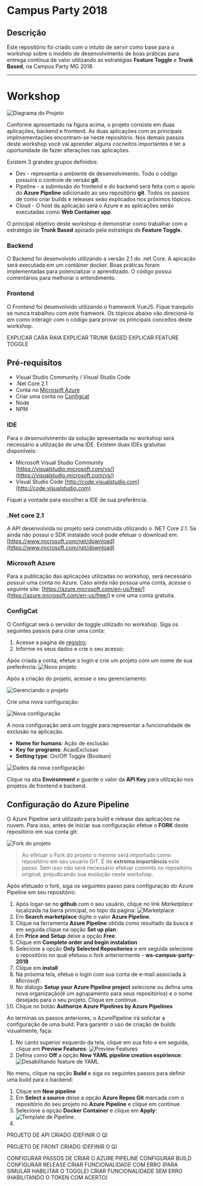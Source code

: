 # Campus Party 2018

## Descrição
Este repositório foi criado com o intuito de servir como base para o workshop sobre o modelo de desenvolvimento de boas práticas para entrega contínua de valor utilizando as estratégias **Feature Toggle** e **Trunk Based**, na Campus Party MG 2018.

---

# Workshop

![Diagrama do Projeto](/img/ProjetoCampusParty2018.png)

Conforme apresentado na figura acima, o projeto consiste em duas aplicações, backend e frontend. As duas aplicações com as principais implmementações encontram-se neste repositório. Nos demais passos deste workshop você vai aprender alguns cocneitos importantes e ter a oportunidade de fazer alterações nas aplicações.

Existem 3 grandes grupos definidos:
- Dev - representa o ambiente de desenvolvimento. Todo o código possuirá o controle de versão **git**.
- Pipeline - a submissão do frontend e do backend será feita com o apoio do **Azure Pipeline** adicionado ao seu repositório **git**. Todos os passos de como criar builds e releases seão explicados nos próximos tópicos.
- Cloud - O host da aplicação será o Azure e as aplicações serão executadas como **Web Container app**.

O principal objetivo deste workshop é demonstrar como trabalhar com a estratégia de **Trunk Based** apoiado pela estratégia de **Feature Toggle**.

### Backend

O Backend foi desenvolvido utilizando a versão 2.1 do .net Core. A apicação será executada em um contâiner docker. Boas práticas foram implementadas para potencializar o aprendizado. O código possui comentários para melhorar o entendimento.

### Frontend

O Frontend foi desenvolvido utilizando o framework VueJS. Fique tranquilo se nunca trabalhou com este framwork. Os tópicos abaixo vão direcioná-lo em como interagir com o código para provar os principais conceitos deste workshop.

EXPLICAR CARA RAIA
EXPLICAR TRUNK BASED
EXPLICAR FEATURE TOGGLE

## Pré-requisitos

- Visual Studio Community / Visual Studio Code
- .Net Core 2.1
- Conta no [Microsoft Azure](http://portal.azure.com) 
- Criar uma conta no [Configcat](https://configcat.com)
- Node
- NPM

### IDE

Para o desenvolvimento da solução apresentada no workshop será necessário a utilização de uma IDE. Existem duas IDEs gratuitas disponíveis:

- Microsoft Visual Studio Community [https://visualstudio.microsoft.com/vs/](https://visualstudio.microsoft.com/vs/)
- Visual Studio Code [http://code.visualstudio.com](http://code.visualstudio.com)

Fiquei a vontade para escolher a IDE de sua preferência.

### .Net core 2.1

A API desenvolvida no projeto será construída utilizando o .NET Core 2.1. Se ainda não possui o SDK instalado você pode efetuar o download em: [https://www.microsoft.com/net/download](https://www.microsoft.com/net/download)

### Microsoft Azure

Para a publicação das aplicações utilizadas no workshop, será necessário possuir uma conta no Azure. Caso ainda não possua uma conta, acesse o seguinte site: [https://azure.microsoft.com/en-us/free/](https://azure.microsoft.com/en-us/free/) e crie uma conta gratuita.

### ConfigCat

O Configcat será o servidor de toggle utilizado no workshop. Siga os seguintes passos para criar uma conta:

1. Acesse a página de [registro](https://configcat.com/Account/Register);
2. Informe os seus dados e crie o seu acesso;

Após criada a conta, efetue o login e crie um projeto com um nome de sua preferência:
![Novo projeto](/img/newProjectCC.png)

Após a criação do projeto, acesse o seu gerenciamento:

![Gerenciando o projeto](/img/ManageProject.png)

Crie uma nova configuração:

![Nova configuração](/img/newConfigCC.png)

A nova configuração será um toggle para representar a funcionalidade de exclusão na aplicação.

- **Name for humans**: Ação de exclusão
- **Key for programs**: AcaoExclusao
- **Setting type**: On/Off Toggle (Boolean)

![Dados da nova configuração](/img/newAction.png)

Clique na aba **Environment** e guarde o valor da **API Key** para utilzação nos projetos de frontend e backend.

## Configuração do Azure Pipeline

O Azure Pipeline será utilizado para build e release das aplicações na nuvem. Para isso, antes de iniciar sua configuração efetue o **FORK** deste repositório em sua conta git:

![Fork do projeto](/img/fork.png)

> Ao efetuar o Fork do projeto o mesmo será importado como repositório em seu usuário GIT. É de **extrema importância** este passo. Sem isso não será necessário efetuar commits no repositório original, prejudicando sua evolução neste workshop.

Após efetuado o fork, siga os seguintes passo para configuração do Azure Pipeline em seu repositório:

1. Após logar-se no **github** com o seu usuário, clique no link *Marketplace* localizada na barra principal, no topo da página:
![Marketplace](/img/marketplace.png)
2. Em **Search marketplace** digite o valor **Azure Pipeline**.
3. Clique na ferramenta **Azure Pipeline** obtida como resultado da busca e em seguida clique na opção **Set up plan**.
4. Em **Price and Setup** deixe a opção **Free**.
5. Clique em **Complete order and begin instalation**
6. Selecione a opção **Only Selected Repositories** e em seguida selecione o repositório no qual efetuou o fork anteriormente - **ws-campus-party-2018**
7. Clique em **install**
8. Na próxima tela, efetue o login com sua conta de e-mail associada à *Microsoft*.
9. No diálogo **Setup your Azure Pipeline project** selecione ou defina uma nova organização(é um agrupamento para seus repositórios) e o nome desejado para o seu projeto. Clique em continue.
10. Clique no botão **Authorize Azure Pipelines by Azure Pipelines**

Ao terminas os passos anteriores, o AzurePipeline irá solicitar a configuração de uma build. Para garantir o uso de criação de builds visualmente, faça:

1. No canto superior esquerdo da tela, clique em sua foto e em seguida, clique em **Preview Features**:
![Preview Features](/img/previewFeatures.png) 
2. Defina como **Off** a opção **New YAML pipeline creation expirience**:
![Desabilitando feature de YAML](/img/offNewFeature.png)

No menu, clique na opção **Build** e siga os seguintes passos para definir uma build para o backend:

1. Clique em **New pipeline**
2. Em **Select a source** deixe a opção **Azure Repos Git** marcada com o repositório do seu projeto no **Azure Pipeline** e clique em continue.
3. Selecione a opção **Docker Container** e clique em **Apply**:
![Template de Pipeline](/img/dockerContainer.png).
4. 
PROJETO DE API CRIADO (DEFINIR O Q)

PROJETO DE FRONT CRIADO (DEFINIR O Q)

CONFIGURAR PASSOS DE CRIAR O AZURE PIPELINE
CONFIGURAR BUILD
CONFIGURAR RELEASE
CRIAR FUNCIONALIDADE COM ERRO (PARA SIMULAR HABILITAR O TOGGLE)
CRIAR FUNCIONALIDADE SEM ERRO (HABILITANDO O TOKEN COM ACERTO)